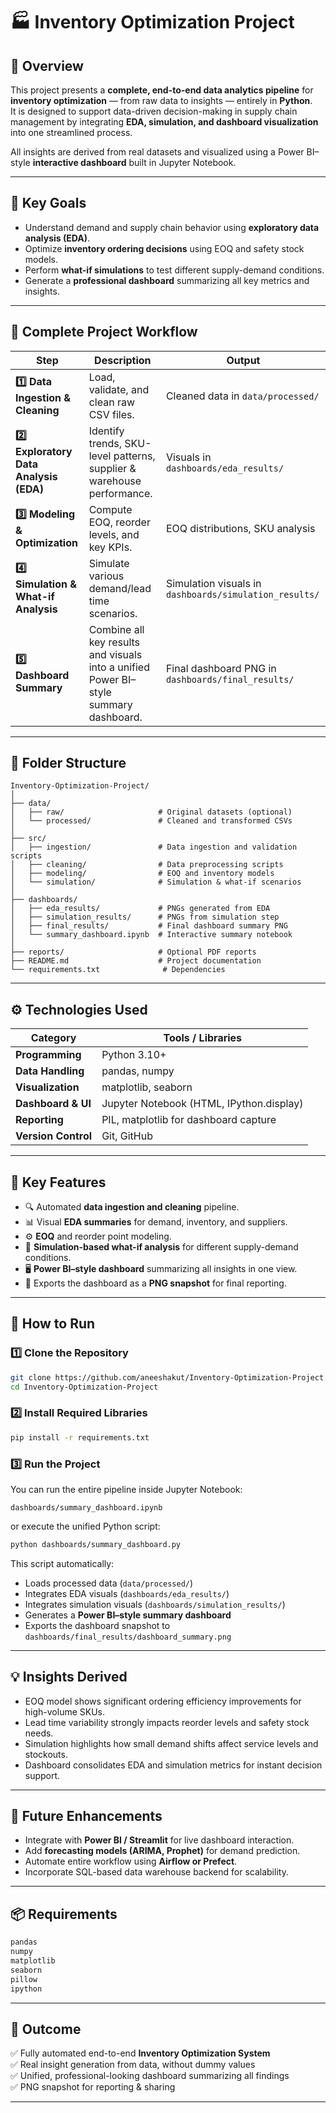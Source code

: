 # 🏭 Inventory Optimization Project  

## 📘 Overview  
This project presents a **complete, end-to-end data analytics pipeline** for **inventory optimization** — from raw data to insights — entirely in **Python**.  
It is designed to support data-driven decision-making in supply chain management by integrating **EDA, simulation, and dashboard visualization** into one streamlined process.  

All insights are derived from real datasets and visualized using a Power BI–style **interactive dashboard** built in Jupyter Notebook.  

---

## 🎯 Key Goals  
- Understand demand and supply chain behavior using **exploratory data analysis (EDA)**.  
- Optimize **inventory ordering decisions** using EOQ and safety stock models.  
- Perform **what-if simulations** to test different supply-demand conditions.  
- Generate a **professional dashboard** summarizing all key metrics and insights.  

---

## 🧠 Complete Project Workflow  

| Step | Description | Output |
|------|--------------|--------|
| **1️⃣ Data Ingestion & Cleaning** | Load, validate, and clean raw CSV files. | Cleaned data in `data/processed/` |
| **2️⃣ Exploratory Data Analysis (EDA)** | Identify trends, SKU-level patterns, supplier & warehouse performance. | Visuals in `dashboards/eda_results/` |
| **3️⃣ Modeling & Optimization** | Compute EOQ, reorder levels, and key KPIs. | EOQ distributions, SKU analysis |
| **4️⃣ Simulation & What-if Analysis** | Simulate various demand/lead time scenarios. | Simulation visuals in `dashboards/simulation_results/` |
| **5️⃣ Dashboard Summary** | Combine all key results and visuals into a unified Power BI–style summary dashboard. | Final dashboard PNG in `dashboards/final_results/` |

---

## 🧩 Folder Structure  

```
Inventory-Optimization-Project/
│
├── data/
│   ├── raw/                     # Original datasets (optional)
│   └── processed/               # Cleaned and transformed CSVs
│
├── src/
│   ├── ingestion/               # Data ingestion and validation scripts
│   ├── cleaning/                # Data preprocessing scripts
│   ├── modeling/                # EOQ and inventory models
│   └── simulation/              # Simulation & what-if scenarios
│
├── dashboards/
│   ├── eda_results/             # PNGs generated from EDA
│   ├── simulation_results/      # PNGs from simulation step
│   ├── final_results/           # Final dashboard summary PNG
│   └── summary_dashboard.ipynb  # Interactive summary notebook
│
├── reports/                     # Optional PDF reports
├── README.md                    # Project documentation
└── requirements.txt              # Dependencies
```

---

## ⚙️ Technologies Used  

| Category | Tools / Libraries |
|-----------|-------------------|
| **Programming** | Python 3.10+ |
| **Data Handling** | pandas, numpy |
| **Visualization** | matplotlib, seaborn |
| **Dashboard & UI** | Jupyter Notebook (HTML, IPython.display) |
| **Reporting** | PIL, matplotlib for dashboard capture |
| **Version Control** | Git, GitHub |

---

## 🧮 Key Features  

- 🔍 Automated **data ingestion and cleaning** pipeline.  
- 📊 Visual **EDA summaries** for demand, inventory, and suppliers.  
- ⚙️ **EOQ** and reorder point modeling.  
- 🎲 **Simulation-based what-if analysis** for different supply-demand conditions.  
- 🖥️ **Power BI–style dashboard** summarizing all insights in one view.  
- 📸 Exports the dashboard as a **PNG snapshot** for final reporting.  

---

## 🚀 How to Run  

### 1️⃣ Clone the Repository  
```bash
git clone https://github.com/aneeshakut/Inventory-Optimization-Project.git
cd Inventory-Optimization-Project
```

### 2️⃣ Install Required Libraries  
```bash
pip install -r requirements.txt
```

### 3️⃣ Run the Project  
You can run the entire pipeline inside Jupyter Notebook:  
```
dashboards/summary_dashboard.ipynb
```
or execute the unified Python script:
```bash
python dashboards/summary_dashboard.py
```

This script automatically:  
- Loads processed data (`data/processed/`)  
- Integrates EDA visuals (`dashboards/eda_results/`)  
- Integrates simulation visuals (`dashboards/simulation_results/`)  
- Generates a **Power BI–style summary dashboard**  
- Exports the dashboard snapshot to `dashboards/final_results/dashboard_summary.png`

---

## 💡 Insights Derived  

- EOQ model shows significant ordering efficiency improvements for high-volume SKUs.  
- Lead time variability strongly impacts reorder levels and safety stock needs.  
- Simulation highlights how small demand shifts affect service levels and stockouts.  
- Dashboard consolidates EDA and simulation metrics for instant decision support.  

---

## 🧭 Future Enhancements  

- Integrate with **Power BI / Streamlit** for live dashboard interaction.  
- Add **forecasting models (ARIMA, Prophet)** for demand prediction.  
- Automate entire workflow using **Airflow or Prefect**.  
- Incorporate SQL-based data warehouse backend for scalability.  

---

## 📦 Requirements  

```txt
pandas
numpy
matplotlib
seaborn
pillow
ipython
```

---

## 🏁 Outcome  
✅ Fully automated end-to-end **Inventory Optimization System**  
✅ Real insight generation from data, without dummy values  
✅ Unified, professional-looking dashboard summarizing all findings  
✅ PNG snapshot for reporting & sharing  

---
